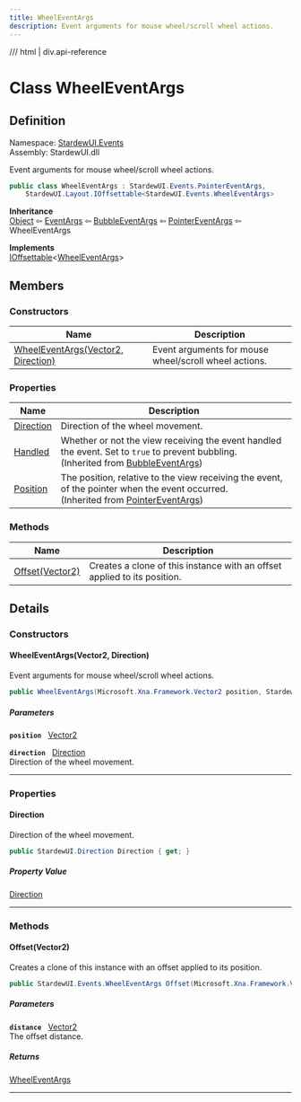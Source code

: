 ```yaml
---
title: WheelEventArgs
description: Event arguments for mouse wheel/scroll wheel actions.
---
```


<link rel="stylesheet" href="/StardewUI/stylesheets/reference.css" />

/// html | div.api-reference

# Class WheelEventArgs

## Definition

<div class="api-definition" markdown>

Namespace: [StardewUI.Events](index.md)  
Assembly: StardewUI.dll  

</div>

Event arguments for mouse wheel/scroll wheel actions.

```cs
public class WheelEventArgs : StardewUI.Events.PointerEventArgs, 
    StardewUI.Layout.IOffsettable<StardewUI.Events.WheelEventArgs>
```

**Inheritance**  
[Object](https://learn.microsoft.com/en-us/dotnet/api/system.object) ⇦ [EventArgs](https://learn.microsoft.com/en-us/dotnet/api/system.eventargs) ⇦ [BubbleEventArgs](bubbleeventargs.md) ⇦ [PointerEventArgs](pointereventargs.md) ⇦ WheelEventArgs

**Implements**  
[IOffsettable](../layout/ioffsettable-1.md)<[WheelEventArgs](wheeleventargs.md)>

## Members

### Constructors

 | Name | Description |
| --- | --- |
| [WheelEventArgs(Vector2, Direction)](#wheeleventargsvector2-direction) | Event arguments for mouse wheel/scroll wheel actions. | 

### Properties

 | Name | Description |
| --- | --- |
| [Direction](#direction) | Direction of the wheel movement. | 
| [Handled](bubbleeventargs.md#handled) | Whether or not the view receiving the event handled the event. Set to `true` to prevent bubbling.<br><span class="muted" markdown>(Inherited from [BubbleEventArgs](bubbleeventargs.md))</span> | 
| [Position](pointereventargs.md#position) | The position, relative to the view receiving the event, of the pointer when the event occurred.<br><span class="muted" markdown>(Inherited from [PointerEventArgs](pointereventargs.md))</span> | 

### Methods

 | Name | Description |
| --- | --- |
| [Offset(Vector2)](#offsetvector2) | Creates a clone of this instance with an offset applied to its position. | 

## Details

### Constructors

#### WheelEventArgs(Vector2, Direction)

Event arguments for mouse wheel/scroll wheel actions.

```cs
public WheelEventArgs(Microsoft.Xna.Framework.Vector2 position, StardewUI.Direction direction);
```

##### Parameters

**`position`** &nbsp; [Vector2](https://docs.monogame.net/api/Microsoft.Xna.Framework.Vector2.html)

**`direction`** &nbsp; [Direction](../direction.md)  
Direction of the wheel movement.

-----

### Properties

#### Direction

Direction of the wheel movement.

```cs
public StardewUI.Direction Direction { get; }
```

##### Property Value

[Direction](../direction.md)

-----

### Methods

#### Offset(Vector2)

Creates a clone of this instance with an offset applied to its position.

```cs
public StardewUI.Events.WheelEventArgs Offset(Microsoft.Xna.Framework.Vector2 distance);
```

##### Parameters

**`distance`** &nbsp; [Vector2](https://docs.monogame.net/api/Microsoft.Xna.Framework.Vector2.html)  
The offset distance.

##### Returns

[WheelEventArgs](wheeleventargs.md)

-----

